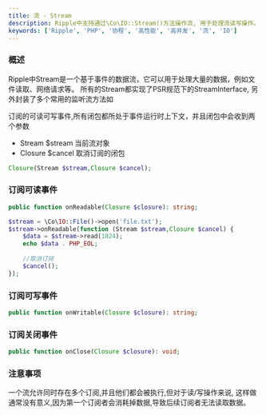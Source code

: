 ```yaml
---
title: 流 - Stream
description: Ripple中支持通过\Co\IO::Stream()方法操作流, 用于处理流读写操作。
keywords: ['Ripple', 'PHP', '协程', '高性能', '高并发', '流', 'IO']
---
```


### 概述

Ripple中Stream是一个基于事件的数据流，它可以用于处理大量的数据，例如文件读取、网络请求等。
所有的Stream都实现了PSR规范下的StreamInterface, 另外封装了多个常用的监听流方法如

订阅的可读可写事件,所有闭包都所处于事件运行时上下文，并且闭包中会收到两个参数

- Stream $stream 当前流对象
- Closure $cancel 取消订阅的闭包

```php
Closure(Stream $stream,Closure $cancel);
```

### 订阅可读事件

```php
public function onReadable(Closure $closure): string;

$stream = \Co\IO::File()->open('file.txt');
$stream->onReadable(function (Stream $stream,Closure $cancel) {
    $data = $stream->read(1024);
    echo $data . PHP_EOL;
    
    //取消订阅
    $cancel();
});
```

### 订阅可写事件

```php
public function onWritable(Closure $closure): string;
```

### 订阅关闭事件

```php
public function onClose(Closure $closure): void;
```

### 注意事项

一个流允许同时存在多个订阅,并且他们都会被执行,但对于读/写操作来说,
这样做通常没有意义,因为第一个订阅者会消耗掉数据,导致后续订阅者无法读取数据。
